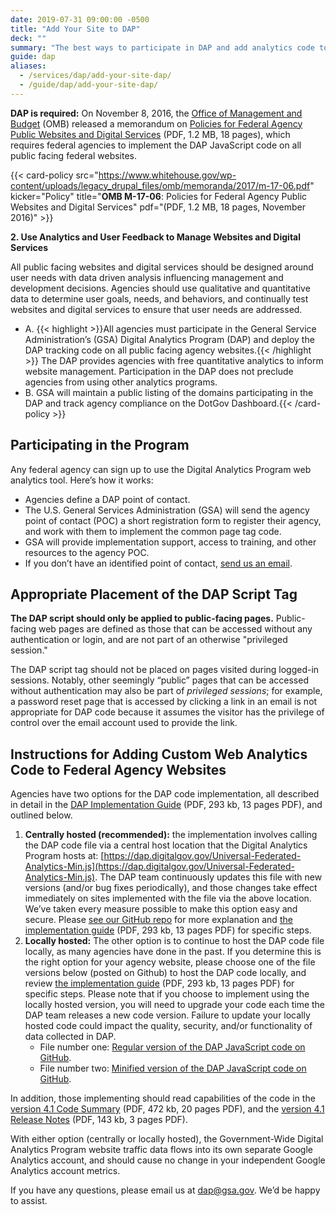 ```yaml
---
date: 2019-07-31 09:00:00 -0500
title: "Add Your Site to DAP"
deck: ""
summary: "The best ways to participate in DAP and add analytics code to federal websites."
guide: dap
aliases:
  - /services/dap/add-your-site-dap/
  - /guide/dap/add-your-site-dap/
---
```


**DAP is required:** On November 8, 2016, the [Office of Management and Budget](https://www.whitehouse.gov/omb/) (OMB) released a memorandum on [Policies for Federal Agency Public Websites and Digital Services](https://www.whitehouse.gov/wp-content/uploads/legacy_drupal_files/omb/memoranda/2017/m-17-06.pdf) (PDF, 1.2 MB, 18 pages), which requires federal agencies to implement the DAP JavaScript code on all public facing federal websites. 

{{< card-policy src="https://www.whitehouse.gov/wp-content/uploads/legacy_drupal_files/omb/memoranda/2017/m-17-06.pdf" kicker="Policy" title="**OMB M-17-06**: Policies for Federal Agency Public Websites and Digital Services" pdf="(PDF, 1.2 MB, 18 pages, November 2016)" >}}

**2. Use Analytics and User Feedback to Manage Websites and Digital Services**

All public facing websites and digital services should be designed around user needs with data driven analysis influencing management and development decisions. Agencies should use qualitative and quantitative data to determine user goals, needs, and behaviors, and continually test websites and digital services to ensure that user needs are addressed.

- A. {{< highlight >}}All agencies must participate in the General Service Administration’s (GSA) Digital Analytics Program (DAP) and deploy the DAP tracking code on all public facing agency websites.{{< /highlight >}} The DAP provides agencies with free quantitative analytics to inform website management. Participation in the DAP does not preclude agencies from using other analytics programs.
- B. GSA will maintain a public listing of the domains participating in the DAP and track agency compliance on the DotGov Dashboard.{{< /card-policy >}}

## Participating in the Program

Any federal agency can sign up to use the Digital Analytics Program web analytics tool. Here’s how it works: 

- Agencies define a DAP point of contact.
- The U.S. General Services Administration (GSA) will send the agency point of contact (POC) a short registration form to register their agency, and work with them to implement the common page tag code.
- GSA will provide implementation support, access to training, and other resources to the agency POC.
- If you don’t have an identified point of contact, [send us an email](mailto:dap@gsa.gov).

## Appropriate Placement of the DAP Script Tag

**The DAP script should only be applied to public-facing pages.** Public-facing web pages are defined as those that can be accessed without any authentication or login, and are not part of an otherwise "privileged session."

The DAP script tag should not be placed on pages visited during logged-in sessions. Notably, other seemingly “public” pages that can be accessed without authentication may also be part of _privileged sessions_; for example, a password reset page that is accessed by clicking a link in an email is not appropriate for DAP code because it assumes the visitor has the privilege of control over the email account used to provide the link. 

## Instructions for Adding Custom Web Analytics Code to Federal Agency Websites

Agencies have two options for the DAP code implementation, all described in detail in the [DAP Implementation Guide](https://github.com/digital-analytics-program/gov-wide-code/blob/master/documentation/GSA%20DAP%204.1%20-%20Quick%20Guide.pdf) (PDF, 293 kb, 13 pages PDF), and outlined below. 

1. **Centrally hosted (recommended):** the implementation involves calling the DAP code file via a central host location that the Digital Analytics Program hosts at: [https://dap.digitalgov.gov/Universal-Federated-Analytics-Min.js](https://dap.digitalgov.gov/Universal-Federated-Analytics-Min.js). The DAP team continuously updates this file with new versions (and/or bug fixes periodically), and those changes take effect immediately on sites implemented with the file via the above location. We’ve taken every measure possible to make this option easy and secure. Please [see our GitHub repo](https://github.com/digital-analytics-program/gov-wide-code) for more explanation and [the implementation guide](https://github.com/digital-analytics-program/gov-wide-code/blob/master/documentation/GSA%20DAP%204.1%20-%20Quick%20Guide.pdf) (PDF, 293 kb, 13 pages PDF) for specific steps.
2. **Locally hosted:** The other option is to continue to host the DAP code file locally, as many agencies have done in the past. If you determine this is the right option for your agency website, please choose one of the file versions below (posted on Github) to host the DAP code locally, and review [the implementation guide](https://github.com/digital-analytics-program/gov-wide-code/blob/master/documentation/GSA%20DAP%204.1%20-%20Quick%20Guide.pdf) (PDF, 293 kb, 13 pages PDF) for specific steps. Please note that if you choose to implement using the locally hosted version, you will need to upgrade your code each time the DAP team releases a new code version. Failure to update your locally hosted code could impact the quality, security, and/or functionality of data collected in DAP. 
    - File number one: [Regular version of the DAP JavaScript code on GitHub](https://raw.githubusercontent.com/digital-analytics-program/gov-wide-code/master/Universal-Federated-Analytics.js). 
    - File number two: [Minified version of the DAP JavaScript code on GitHub](https://raw.githubusercontent.com/digital-analytics-program/gov-wide-code/master/Universal-Federated-Analytics-Min.js). 

In addition, those implementing should read capabilities of the code in the [version 4.1 Code Summary](https://github.com/digital-analytics-program/gov-wide-code/blob/master/documentation/GSA%20DAP%204.1%20-%20DAP%20Code%20Capabilities%20Summary%20and%20Reference.pdf) (PDF, 472 kb, 20 pages PDF), and the [version 4.1 Release Notes](https://github.com/digital-analytics-program/gov-wide-code/blob/master/documentation/GSA%20DAP%204.1%20-%20Release%20Notes.pdf) (PDF, 143 kb, 3 pages PDF).

With either option (centrally or locally hosted), the Government-Wide Digital Analytics Program website traffic data flows into its own separate Google Analytics account, and should cause no change in your independent Google Analytics account metrics. 

If you have any questions, please email us at [dap@gsa.gov](mailto:dap@gsa.gov). We’d be happy to assist.
